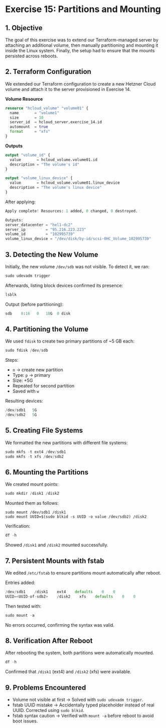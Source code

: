 # Exercise 15: Partitions and Mounting

## 1. Objective

The goal of this exercise was to extend our Terraform-managed server by attaching an additional volume, then manually partitioning and mounting it inside the Linux system. Finally, the setup had to ensure that the mounts persisted across reboots.

## 2. Terraform Configuration

We extended our Terraform configuration to create a new Hetzner Cloud volume and attach it to the server provisioned in Exercise 14.

**Volume Resource**

```tf
resource "hcloud_volume" "volume01" {
  name       = "volume1"
  size       = 10
  server_id  = hcloud_server.exercise_14.id
  automount  = true
  format     = "xfs"
}
```

**Outputs**

```tf
output "volume_id" {
  value       = hcloud_volume.volume01.id
  description = "The volume's id"
}

output "volume_linux_device" {
  value       = hcloud_volume.volume01.linux_device
  description = "The volume's linux device"
}
```

After applying:

```tf
Apply complete! Resources: 1 added, 0 changed, 0 destroyed.

Outputs:
server_datacenter = "hel1-dc2"
server_ip         = "95.216.223.223"
volume_id         = "102995739"
volume_linux_device = "/dev/disk/by-id/scsi-0HC_Volume_102995739"
```

## 3. Detecting the New Volume

Initially, the new volume `/dev/sdb` was not visible. To detect it, we ran:

```tf
sudo udevadm trigger
```

Afterwards, listing block devices confirmed its presence:

```tf
lsblk
```

Output (before partitioning):

```tf
sdb    8:16   0   10G  0 disk
```

## 4. Partitioning the Volume

We used `fdisk` to create two primary partitions of ~5 GB each:

```tf
sudo fdisk /dev/sdb
```

Steps:

- `n` → create new partition
- Type: `p` → primary
- Size: +5G
- Repeated for second partition
- Saved with `w`

Resulting devices:

```tf
/dev/sdb1   5G
/dev/sdb2   5G
```

## 5. Creating File Systems

We formatted the new partitions with different file systems:

```tf
sudo mkfs -t ext4 /dev/sdb1
sudo mkfs -t xfs /dev/sdb2
```

## 6. Mounting the Partitions

We created mount points:

```tf
sudo mkdir /disk1 /disk2
```

Mounted them as follows:

```
sudo mount /dev/sdb1 /disk1
sudo mount UUID=$(sudo blkid -s UUID -o value /dev/sdb2) /disk2
```

Verification:

```tf
df -h
```

Showed `/disk1` and `/disk2` mounted successfully.

## 7. Persistent Mounts with fstab

We edited `/etc/fstab` to ensure partitions mount automatically after reboot.

Entries added:

```tf
/dev/sdb1    /disk1    ext4    defaults    0    0
UUID=<UUID-of-sdb2>    /disk2    xfs    defaults    0    0
```

Then tested with:

```tf
sudo mount -a
```

No errors occurred, confirming the syntax was valid.

## 8. Verification After Reboot

After rebooting the system, both partitions were automatically mounted.

```tf
df -h
```

Confirmed that `/disk1` (ext4) and `/disk2` (xfs) were available.

## 9. Problems Encountered

- Volume not visible at first
  → Solved with `sudo udevadm trigger`.
- fstab UUID mistake
  → Accidentally typed placeholder instead of real UUID. Corrected using `sudo blkid`.
- fstab syntax caution
  → Verified with `mount -a` before reboot to avoid boot issues.
